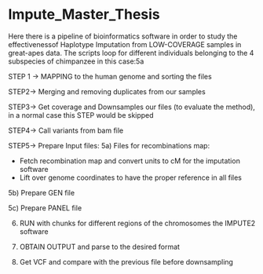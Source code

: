 # Impute_Master_Thesis

Here there is a pipeline of bioinformatics software in order to study the effectivenessof Haplotype Imputation from LOW-COVERAGE
samples in great-apes data. The scripts loop for different individuals belonging to the 4 subspecies of chimpanzee in this
case:5a

STEP 1 -> MAPPING to the human genome and sorting the files

STEP2-> Merging and removing duplicates from our samples

STEP3-> Get coverage and Downsamples our files (to evaluate the method), in a normal case this STEP would be skipped

STEP4-> Call variants from bam file

STEP5-> Prepare Input files:
5a) Files for recombinations map:
- Fetch recombination map and convert units to cM for the imputation software
- Lift over genome coordinates to have the proper reference in all files

5b) Prepare GEN file

5c) Prepare PANEL file

6) RUN with chunks for different regions of the chromosomes the IMPUTE2 software

7) OBTAIN OUTPUT and parse to the desired format

8) Get VCF and compare with the previous file before downsampling

